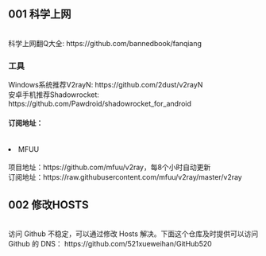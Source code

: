 <h2>001 科学上网</h2><br>
科学上网翻Q大全: https://github.com/bannedbook/fanqiang<br>
<h3>工具</h3>
Windows系统推荐V2rayN: https://github.com/2dust/v2rayN<br>
安卓手机推荐Shadowrocket: https://github.com/Pawdroid/shadowrocket_for_android<br>
<h4>订阅地址：</h4><br>
<li>MFUU</li><br>
项目地址：https://github.com/mfuu/v2ray，每8个小时自动更新<br>
订阅地址：https://raw.githubusercontent.com/mfuu/v2ray/master/v2ray<br>

<h2>002 修改HOSTS</h2><br>
访问 Github 不稳定，可以通过修改 Hosts 解决。下面这个仓库及时提供可以访问 Github 的 DNS：
https://github.com/521xueweihan/GitHub520

